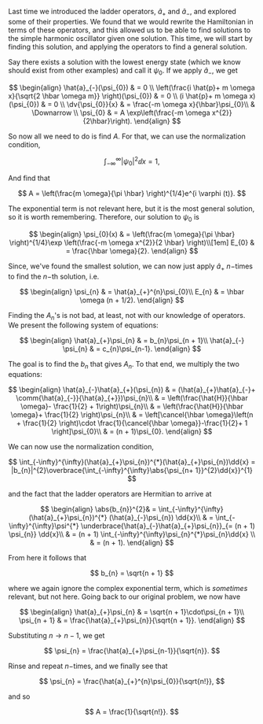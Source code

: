  Last time we introduced the ladder operators, $\hat{a}_{+}$ and $\hat{a}_{-}$, and explored some of their properties. We found that we would rewrite the Hamiltonian in terms of these operators, and this allowed us to be able to find solutions to the simple harmonic oscillator given one solution. This time, we will start by finding this solution, and applying the operators to find a general solution.

Say there exists a solution with the lowest energy state (which we know should exist from other examples) and call it $\psi_{0}$. If we apply $\hat{a}_{-}$, we get

$$
\begin{align}
\hat{a}_{-}(\psi_{0}) & = 0 \\
\left(\frac{i \hat{p}+ m \omega x}{\sqrt{2 \hbar \omega m}} \right)(\psi_{0}) & = 0 \\
(i \hat{p}+ m \omega x)(\psi_{0}) & = 0 \\
\dv{\psi_{0}}{x} & = \frac{-m \omega x}{\hbar}\psi_{0}\\
& \Downarrow \\
\psi_{0} & = A \exp\left(\frac{-m \omega x^{2}}{2\hbar}\right).
\end{align}
$$

So now all we need to do is find $A$. For that, we can use the normalization condition,

$$
\int_{-\infty}^{\infty} |\psi_{0}|^{2}\dd{x} = 1,
$$

And find that

$$
A = \left(\frac{m \omega}{\pi \hbar} \right)^{1/4}e^{i \varphi (t)}.
$$

The exponential term is not relevant here, but it is the most general solution, so it is worth remembering. Therefore, our solution to $\psi_{0}$ is

$$
\begin{align}
\psi_{0}(x) & = \left(\frac{m \omega}{\pi \hbar} \right)^{1/4}\exp \left(\frac{-m \omega x^{2}}{2 \hbar} \right)\\[1em]
E_{0} & = \frac{\hbar \omega}{2}.
\end{align}
$$

Since, we've found the smallest solution, we can now just apply $\hat{a}_{+}$ $n-$times to find the $n-$th solution, i.e.

$$
\begin{align}
\psi_{n} & = \hat{a}_{+}^{n}\psi_{0}\\
E_{n} & = \hbar \omega (n + 1/2).
\end{align}
$$

Finding the $A_{n}$'s is not bad, at least, not with our knowledge of operators. We present the following system of equations:

$$
\begin{align}
\hat{a}_{+}\psi_{n} & = b_{n}\psi_{n + 1}\\
\hat{a}_{-} \psi_{n} & = c_{n}\psi_{n-1}.
\end{align}
$$

The goal is to find the $b_{n}$ that gives $A_{n}$. To that end, we multiply the two equations:

$$
\begin{align}
\hat{a}_{-}\hat{a}_{+}(\psi_{n}) & = (\hat{a}_{+}\hat{a}_{-}+ \comm{\hat{a}_{-}}{\hat{a}_{+}})\psi_{n}\\
& = \left(\frac{\hat{H}}{\hbar \omega}- \frac{1}{2} + 1\right)\psi_{n}\\
& = \left(\frac{\hat{H}}{\hbar \omega}+ \frac{1}{2} \right)\psi_{n}\\
& = \left[\cancel{\hbar \omega}\left(n + \frac{1}{2} \right)\cdot \frac{1}{\cancel{\hbar \omega}}-\frac{1}{2}+ 1 \right]\psi_{0}\\
& = (n + 1)\psi_{0}.
\end{align}
$$

We can now use the normalization condition,

$$
\int_{-\infty}^{\infty}(\hat{a}_{+}\psi_{n})^{*}(\hat{a}_{+}\psi_{n})\dd{x} = |b_{n}|^{2}\overbrace{\int_{-\infty}^{\infty}\abs{\psi_{n+ 1}}^{2}\dd{x}}^{1}
$$

and the fact that the ladder operators are Hermitian to arrive at

$$
\begin{align}
\abs{b_{n}}^{2}& = \int_{-\infty}^{\infty}(\hat{a}_{+}\psi_{n})^{*} (\hat{a}_{-}\psi_{n}) \dd{x}\\
& = \int_{-\infty}^{\infty}\psi^{*} \underbrace{\hat{a}_{-}\hat{a}_{+}\psi_{n}}_{= (n + 1) \psi_{n}} \dd{x}\\
& = (n + 1) \int_{-\infty}^{\infty}\psi_{n}^{*}\psi_{n}\dd{x} \\
& = (n + 1).
\end{align}
$$

From here it follows that

$$
b_{n} = \sqrt{n + 1}
$$

where we again ignore the complex exponential term, which is *sometimes* relevant, but not here. Going back to our original problem, we now have

$$
\begin{align}
\hat{a}_{+}\psi_{n} & = \sqrt{n + 1}\cdot\psi_{n + 1}\\
\psi_{n + 1} & = \frac{\hat{a}_{+}\psi_{n}}{\sqrt{n + 1}}.
\end{align}
$$

Substituting $n \rightarrow n-1$, we get

$$
\psi_{n} = \frac{\hat{a}_{+}\psi_{n-1}}{\sqrt{n}}.
$$

Rinse and repeat $n-$times, and we finally see that

$$
\psi_{n} = \frac{\hat{a}_{+}^{n}\psi_{0}}{\sqrt{n!}},
$$

and so

$$
A = \frac{1}{\sqrt{n!}}.
$$